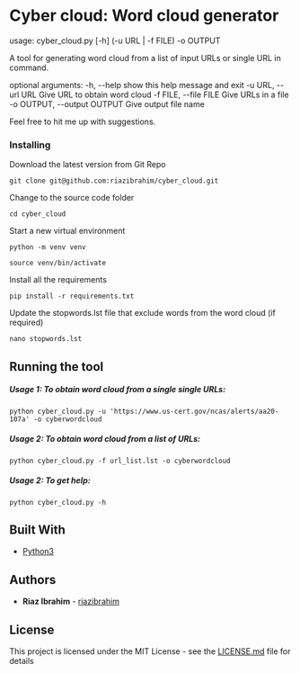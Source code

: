 # Cyber cloud: Word cloud generator

usage: cyber_cloud.py [-h] (-u URL | -f FILE) -o OUTPUT

A tool for generating word cloud from a list of input URLs or single URL in command.

optional arguments:
  -h, --help                    show this help message and exit
  -u URL, --url URL             Give URL to obtain word cloud
  -f FILE, --file FILE          Give URLs in a file
  -o OUTPUT, --output OUTPUT    Give output file name


Feel free to hit me up with suggestions.


### Installing

Download the latest version from Git Repo

```
git clone git@github.com:riazibrahim/cyber_cloud.git
```

Change to the source code folder

```
cd cyber_cloud
```
Start a new virtual environment

```
python -m venv venv

source venv/bin/activate
```

Install all the requirements

```
pip install -r requirements.txt
```

Update the stopwords.lst file that exclude words from the word cloud (if required)

```
nano stopwords.lst
```


## Running the tool


##### Usage 1: To obtain word cloud from a single single URLs:
```
python cyber_cloud.py -u 'https://www.us-cert.gov/ncas/alerts/aa20-107a' -o cyberwordcloud
```
##### Usage 2: To obtain word cloud from a list of  URLs:
```
python cyber_cloud.py -f url_list.lst -o cyberwordcloud 
```

##### Usage 2: To get help:
```
python cyber_cloud.py -h
```


## Built With

* [Python3](https://www.python.org/download/releases/3.0/) 


## Authors

* **Riaz Ibrahim** - [riazibrahim](https://github.com/https://github.com/riazibrahim/)

## License

This project is licensed under the MIT License - see the [LICENSE.md](LICENSE) file for details
